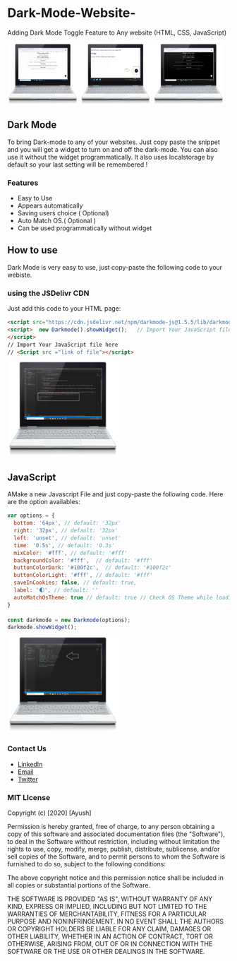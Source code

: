 # Dark-Mode-Website-
Adding Dark Mode Toggle Feature to Any website (HTML, CSS, JavaScript) </br>
</br>
<img src ="Screenshots/1.png" width= "32%" height ="50%"> <img src ="Screenshots/2.png" width= "32%" height ="50%"> <img src ="Screenshots/3.png" width= "32%" height ="50%">


## Dark Mode
To bring Dark-mode to any of your websites. Just copy paste the snippet and you will get a widget to turn on and off the dark-mode. You can also use it without the widget programmatically. It also uses localstorage by default so your last setting will be remembered !

### Features 
- Easy to Use
- Appears automatically
- Saving users choice ( Optional)
- Auto Match OS.( Optional )
- Can be used programmatically without widget

## How to use
Dark Mode  is very easy to use, just copy-paste the following code to your webiste.

### using the JSDelivr CDN
Just add this code to your HTML page:
```html
<script src="https://cdn.jsdelivr.net/npm/darkmode-js@1.5.5/lib/darkmode-js.min.js"></script>
<script>  new Darkmode().showWidget();   // Import Your JavaScript file here 
</script>
// Import Your JavaScript file here 
// <Script src ="link of file"></script>
```
<img src ="Screenshots/s1.png" width= "50%" height ="50%">

##  JavaScript
AMake a new Javascript File and just copy-paste the following code.
Here are the option availables:
```javascript
var options = {
  bottom: '64px', // default: '32px'
  right: '32px', // default: '32px'
  left: 'unset', // default: 'unset'
  time: '0.5s', // default: '0.3s'
  mixColor: '#fff', // default: '#fff'
  backgroundColor: '#fff',  // default: '#fff'
  buttonColorDark: '#100f2c',  // default: '#100f2c'
  buttonColorLight: '#fff', // default: '#fff'
  saveInCookies: false, // default: true,
  label: '🌓', // default: ''
  autoMatchOsTheme: true // default: true // Check OS Theme while loading the website
}

const darkmode = new Darkmode(options);
darkmode.showWidget();
```
<img src ="Screenshots/s2.png" width= "50%" height ="50%">


### Contact Us
* [LinkedIn](https://in.linkedin.com/in/sharmaayush981) 
* [Email](test1email320@gmail.com)
* [Twitter](https://twitter.com/i_ayush_sharma)

### MIT LIcense
Copyright (c) [2020] [Ayush]

Permission is hereby granted, free of charge, to any person obtaining a copy of this software and associated documentation files (the "Software"), to deal in the Software without restriction, including without limitation the rights to use, copy, modify, merge, publish, distribute, sublicense, and/or sell copies of the Software, and to permit persons to whom the Software is furnished to do so, subject to the following conditions:

The above copyright notice and this permission notice shall be included in all copies or substantial portions of the Software.

THE SOFTWARE IS PROVIDED "AS IS", WITHOUT WARRANTY OF ANY KIND, EXPRESS OR IMPLIED, INCLUDING BUT NOT LIMITED TO THE WARRANTIES OF MERCHANTABILITY, FITNESS FOR A PARTICULAR PURPOSE AND NONINFRINGEMENT. IN NO EVENT SHALL THE AUTHORS OR COPYRIGHT HOLDERS BE LIABLE FOR ANY CLAIM, DAMAGES OR OTHER LIABILITY, WHETHER IN AN ACTION OF CONTRACT, TORT OR OTHERWISE, ARISING FROM, OUT OF OR IN CONNECTION WITH THE SOFTWARE OR THE USE OR OTHER DEALINGS IN THE SOFTWARE.

